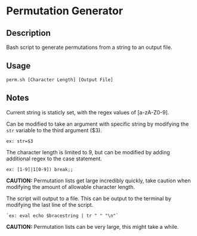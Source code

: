 # Permutation Generator

## Description

Bash script to generate permutations from a string to an output file.

## Usage

```
perm.sh [Character Length] [Output File]
```

## Notes

Current string is staticly set, with the regex values of [a-zA-Z0-9].

Can be modified to take an argument with specific string by
modifying the `str` variable to the third argument ($3).

`ex: str=$3`

The character length is limited to 9, but can be modified
by adding additional regex to the case statement.

`ex: [1-9]|1[0-9]) break;;`

**CAUTION:** Permutation lists get large incredibly quickly, take caution
when modifying the amount of allowable character length.

The script will output to a file. This can be output to the terminal
by modifying the last line of the script.

	`ex: eval echo $bracestring | tr " " "\n"`

**CAUTION:** Permutation lists can be very large, this might take a while.
